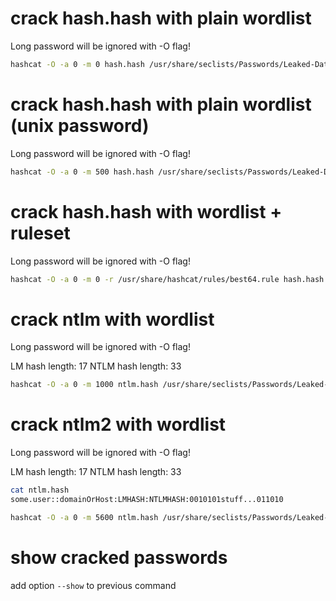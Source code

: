 # crack hash.hash with plain wordlist

Long password will be ignored with -O flag!

```bash
hashcat -O -a 0 -m 0 hash.hash /usr/share/seclists/Passwords/Leaked-Databases/rockyou.txt
```

# crack hash.hash with plain wordlist (unix password)

Long password will be ignored with -O flag!

```bash
hashcat -O -a 0 -m 500 hash.hash /usr/share/seclists/Passwords/Leaked-Databases/rockyou.txt
```

# crack hash.hash with wordlist + ruleset

Long password will be ignored with -O flag!

```bash
hashcat -O -a 0 -m 0 -r /usr/share/hashcat/rules/best64.rule hash.hash /usr/share/seclists/Passwords/Leaked-Databases/rockyou.txt
```

# crack ntlm with wordlist

Long password will be ignored with -O flag!

LM hash length:   17
NTLM hash length: 33

```bash
hashcat -O -a 0 -m 1000 ntlm.hash /usr/share/seclists/Passwords/Leaked-Databases/rockyou.txt
```

# crack ntlm2 with wordlist

Long password will be ignored with -O flag!

LM hash length:   17
NTLM hash length: 33

```bash
cat ntlm.hash
some.user::domainOrHost:LMHASH:NTLMHASH:0010101stuff...011010

hashcat -O -a 0 -m 5600 ntlm.hash /usr/share/seclists/Passwords/Leaked-Databases/rockyou.txt
```

# show cracked passwords

add option `--show` to previous command
